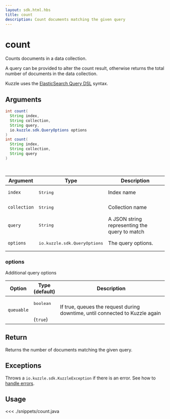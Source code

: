 ```yaml
---
layout: sdk.html.hbs
title: count
description: Count documents matching the given query
---
```


# count

Counts documents in a data collection.

A query can be provided to alter the count result, otherwise returns the total number of documents in the data collection.

Kuzzle uses the [ElasticSearch Query DSL](https://www.elastic.co/guide/en/elasticsearch/reference/5.6/query-dsl.html) syntax.

## Arguments

```java
int count(
  String index,
  String collection,
  String query,
  io.kuzzle.sdk.QueryOptions options
)
int count(
  String index,
  String collection,
  String query
)
```

<br/>

| Argument     | Type                                  | Description                                   |
| ------------ | ------------------------------------- | --------------------------------------------- |
| `index`      | <pre>String</pre>                     | Index name                                    |
| `collection` | <pre>String</pre>                     | Collection name                               |
| `query`      | <pre>String</pre>                     | A JSON string representing the query to match |
| `options`    | <pre>io.kuzzle.sdk.QueryOptions</pre> | The query options.                            |

### options

Additional query options

| Option     | Type<br/>(default)              | Description                                                                  |
| ---------- | ------------------------------- | ---------------------------------------------------------------------------- |
| `queuable` | <pre>boolean</pre><br/>(`true`) | If true, queues the request during downtime, until connected to Kuzzle again |

## Return

Returns the number of documents matching the given query.

## Exceptions

Throws a `io.kuzzle.sdk.KuzzleException` if there is an error. See how to [handle errors](/sdk-reference/java/1/error-handling).

## Usage

<<< ./snippets/count.java
